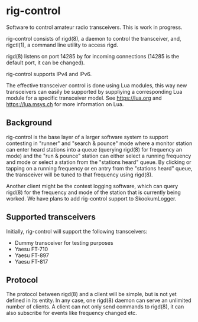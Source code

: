 # rig-control

Software to control amateur radio transceivers.  This is work in progress.

rig-control consists of rigd(8), a daemon to control the transceiver,
and, rigctl(1), a command line utility to access rigd.

rigd(8) listens on port 14285 by for incoming connections
(14285 is the default port, it can be changed).

rig-control supports IPv4 and IPv6.

The effective transceiver control is done using Lua modules,
this way new transceivers can easily be supported by suppliying
a corresponding Lua module for a specific transceiver model.
See https://lua.org and https://lua.msys.ch for more information
on Lua.

## Background

rig-control is the base layer of a larger software system to
support contesting in "runner" and "search & pounce" mode where
a monitor station can enter heard stations into a queue (querying
rigd(8) for frequency an mode) and the "run & pounce" station
can either select a running frequency and mode or select a station
from the "stations heard" queue. By clicking or tapping on a
running frequency or en antry from the "stations heard" queue,
the transceiver will be tuned to that frequency using rigd(8).

Another client might be the contest logging software, which can
query rigd(8) for the frequency and mode of the station that
is currently being worked.  We have plans to add rig-control
support to SkookumLogger.

## Supported transceivers

Initially, rig-control will support the following transceivers:

* Dummy transceiver for testing purposes
* Yaesu FT-710
* Yaesu FT-897
* Yaesu FT-817

## Protocol

The protocol between rigd(8) and a client will be simple, but
is not yet defined in its entity. In any case, one rigd(8)
daemon can serve an unlimited number of clients.  A client can
not only send commands to rigd(8), it can also subscribe for
events like frequency changed etc.
